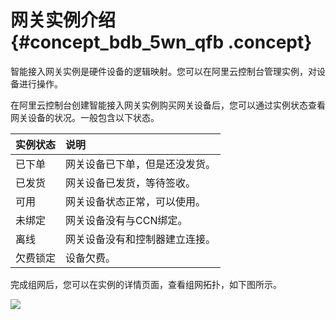 # 网关实例介绍 {#concept_bdb_5wn_qfb .concept}

智能接入网关实例是硬件设备的逻辑映射。您可以在阿里云控制台管理实例，对设备进行操作。

在阿里云控制台创建智能接入网关实例购买网关设备后，您可以通过实例状态查看网关设备的状况。一般包含以下状态。

|实例状态|说明|
|:---|:-|
|已下单|网关设备已下单，但是还没发货。|
|已发货|网关设备已发货，等待签收。|
|可用|网关设备状态正常，可以使用。|
|未绑定|网关设备没有与CCN绑定。|
|离线|网关设备没有和控制器建立连接。|
|欠费锁定|设备欠费。|

完成组网后，您可以在实例的详情页面，查看组网拓扑，如下图所示。

![](http://static-aliyun-doc.oss-cn-hangzhou.aliyuncs.com/assets/img/41310/155425673921328_zh-CN.png)

